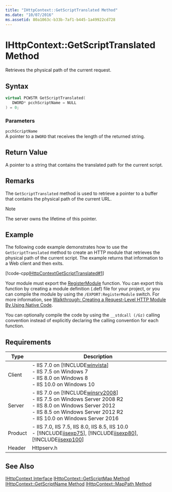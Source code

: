 ```yaml
---
title: "IHttpContext::GetScriptTranslated Method"
ms.date: "10/07/2016"
ms.assetid: 80a1063c-b33b-7af1-b445-1a49922cd728
---
```

# IHttpContext::GetScriptTranslated Method
Retrieves the physical path of the current request.  
  
## Syntax  
  
```cpp  
virtual PCWSTR GetScriptTranslated(  
   DWORD* pcchScriptName = NULL  
) = 0;  
```  
  
### Parameters  
 `pcchScriptName`  
 A pointer to a `DWORD` that receives the length of the returned string.  
  
## Return Value  
 A pointer to a string that contains the translated path for the current script.  
  
## Remarks  
 The `GetScriptTranslated` method is used to retrieve a pointer to a buffer that contains the physical path of the current URL.  
  
> [!NOTE]
>  The server owns the lifetime of this pointer.  
  
## Example  
 The following code example demonstrates how to use the `GetScriptTranslated` method to create an HTTP module that retrieves the physical path of the current script. The example returns that information to a Web client and then exits.  
  
 [!code-cpp[IHttpContextGetScriptTranslated#1](../../../samples/snippets/cpp/VS_Snippets_IIS/IIS7/IHttpContextGetScriptTranslated/cpp/IHttpContextGetScriptTranslated.cpp#1)]  
  
 Your module must export the [RegisterModule](../../web-development-reference/native-code-api-reference/pfn-registermodule-function.md) function. You can export this function by creating a module definition (.def) file for your project, or you can compile the module by using the `/EXPORT:RegisterModule` switch. For more information, see [Walkthrough: Creating a Request-Level HTTP Module By Using Native Code](../../web-development-reference/native-code-development-overview/walkthrough-creating-a-request-level-http-module-by-using-native-code.md).  
  
 You can optionally compile the code by using the `__stdcall (/Gz)` calling convention instead of explicitly declaring the calling convention for each function.  
  
## Requirements  
  
|Type|Description|  
|----------|-----------------|  
|Client|-   IIS 7.0 on [!INCLUDE[winvista](../../wmi-provider/includes/winvista-md.md)]<br />-   IIS 7.5 on Windows 7<br />-   IIS 8.0 on Windows 8<br />-   IIS 10.0 on Windows 10|  
|Server|-   IIS 7.0 on [!INCLUDE[winsrv2008](../../wmi-provider/includes/winsrv2008-md.md)]<br />-   IIS 7.5 on Windows Server 2008 R2<br />-   IIS 8.0 on Windows Server 2012<br />-   IIS 8.5 on Windows Server 2012 R2<br />-   IIS 10.0 on Windows Server 2016|  
|Product|-   IIS 7.0, IIS 7.5, IIS 8.0, IIS 8.5, IIS 10.0<br />-   [!INCLUDE[iisexp75](../../web-development-reference/native-code-api-reference/includes/iisexp75-md.md)], [!INCLUDE[iisexp80](../../web-development-reference/native-code-api-reference/includes/iisexp80-md.md)], [!INCLUDE[iisexp100](../../web-development-reference/native-code-api-reference/includes/iisexp100-md.md)]|  
|Header|Httpserv.h|  
  
## See Also  
 [IHttpContext Interface](../../web-development-reference/native-code-api-reference/ihttpcontext-interface.md)
 [IHttpContext::GetScriptMap Method](../../web-development-reference/native-code-api-reference/ihttpcontext-getscriptmap-method.md)
 [IHttpContext::GetScriptName Method](../../web-development-reference/native-code-api-reference/ihttpcontext-getscriptname-method.md)
 [IHttpContext::MapPath Method](../../web-development-reference/native-code-api-reference/ihttpcontext-mappath-method.md)

